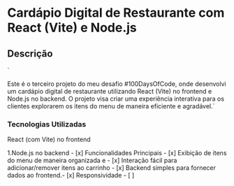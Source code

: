 <h1>Cardápio Digital de Restaurante com React (Vite) e Node.js</h1>

<h2>Descrição</h2>
` <p>Este é o terceiro projeto do meu desafio #100DaysOfCode, onde desenvolvi um cardápio digital de restaurante utilizando React (Vite) no frontend e Node.js no backend. O projeto visa criar uma experiência interativa para os clientes explorarem os itens do menu de maneira eficiente e agradável.´</p>

<h3>Tecnologias Utilizadas</h3>
<p> React (com Vite) no frontend</p>
1.Node.js no backend - [x] 
 Funcionalidades Principais - [x] 
 Exibição de itens do menu de maneira organizada e  - [x] 
 Interação fácil para adicionar/remover itens ao carrinho - [x] 
 Backend simples para fornecer dados ao frontend.- [x] 
 Responsividade - [ ]
